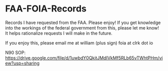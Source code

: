 # FAA-FOIA-Records

Records I have requested from the FAA. Please enjoy! If you get knowledge into the workings of the federal government from this, please let me know! It helps rationalize requests I will make in the future.

If you enjoy this, please email me at william (plus sign) foia at   clrk    dot io

N90 SOP: https://drive.google.com/file/d/1uwbdY0QkitJMdIVkMf5RLb65vTWhtPHm/view?usp=sharing
